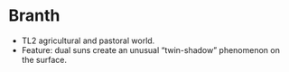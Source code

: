 # Branth
- TL2 agricultural and pastoral world.
- Feature: dual suns create an unusual “twin-shadow” phenomenon on the surface.
